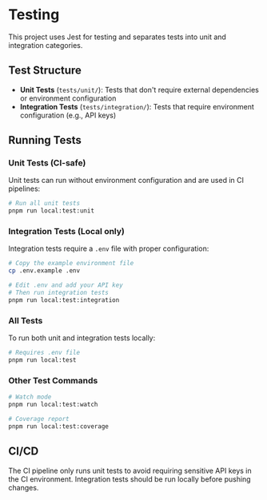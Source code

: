# Testing

This project uses Jest for testing and separates tests into unit and integration categories.

## Test Structure

- **Unit Tests** (`tests/unit/`): Tests that don't require external dependencies or environment configuration
- **Integration Tests** (`tests/integration/`): Tests that require environment configuration (e.g., API keys)

## Running Tests

### Unit Tests (CI-safe)
Unit tests can run without environment configuration and are used in CI pipelines:

```bash
# Run all unit tests
pnpm run local:test:unit
```

### Integration Tests (Local only)
Integration tests require a `.env` file with proper configuration:

```bash
# Copy the example environment file
cp .env.example .env

# Edit .env and add your API key
# Then run integration tests
pnpm run local:test:integration
```

### All Tests
To run both unit and integration tests locally:

```bash
# Requires .env file
pnpm run local:test
```

### Other Test Commands

```bash
# Watch mode
pnpm run local:test:watch

# Coverage report
pnpm run local:test:coverage
```

## CI/CD

The CI pipeline only runs unit tests to avoid requiring sensitive API keys in the CI environment.
Integration tests should be run locally before pushing changes.